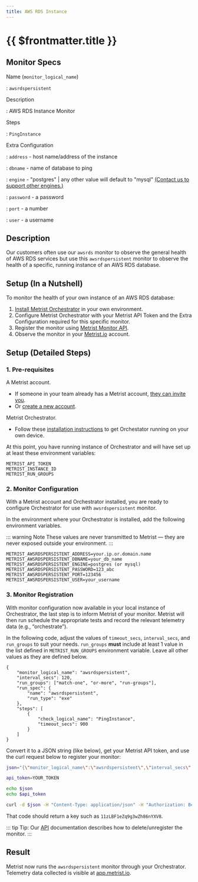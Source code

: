 ```yaml
---
title: AWS RDS Instance
---
```


# {{ $frontmatter.title }}

## Monitor Specs

Name (`monitor_logical_name`)

: `awsrdspersistent`

Description

: AWS RDS Instance Monitor

Steps

: `PingInstance`

Extra Configuration

: `address` - host name/address of the instance

: `dbname` - name of database to ping

: `engine` - "postgres" | any other value will default to "mysql" [(Contact us to support other engines.)](https://etrist.io/contact/)

: `password` - a password

: `port` - a number

: `user` - a username

## Description

Our customers often use our `awsrds` monitor to observe the general health of AWS RDS services but use this `awsrdspersistent` monitor to observe the health of a specific, running instance of an AWS RDS database.

## Setup (In a Nutshell)

To monitor the health of your own instance of an AWS RDS database:

1. [Install Metrist Orchestrator](/guides/orchestrator-installation) in your own environment.
1. Configure Metrist Orchestrator with your Metrist API Token and the Extra Configuration required for this specific monitor.
1. Register the monitor using [Metrist Monitor API](/tools/api).
1. Observe the monitor in your [Metrist.io](https://app.metrist.io/) account.

## Setup (Detailed Steps)

### 1. Pre-requisites

A Metrist account.
- If someone in your team already has a Metrist account, [they can invite you](/guides/web-app-invites).
- Or [create a new account](https://app.metrist.io/login/signup).

Metrist Orchestrator.
- Follow these [installation instructions](/guides/orchestrator-installation) to get Orchestator running on your own device.

At this point, you have running instance of Orchestrator and will have set up at least these environment variables:

```
METRIST_API_TOKEN
METRIST_INSTANCE_ID
METRIST_RUN_GROUPS
```

### 2. Monitor Configuration

With a Metrist account and Orchestrator installed, you are ready to configure Orchestrator for use with `awsrdspersistent` monitor.

In the environment where your Orchestrator is installed, add the following environment variables.

::: warning Note
These values are never transmitted to Metrist — they are never exposed outside your environment.
:::

```
METRIST_AWSRDSPERSISTENT_ADDRESS=your.ip.or.domain.name
METRIST_AWSRDSPERSISTENT_DBNAME=your_db_name
METRIST_AWSRDSPERSISTENT_ENGINE=postgres (or mysql)
METRIST_AWSRDSPERSISTENT_PASSWORD=123_abc
METRIST_AWSRDSPERSISTENT_PORT=123456
METRIST_AWSRDSPERSISTENT_USER=your_username
```

<!-- (You can start running Orchestrator now?) -->

### 3. Monitor Registration

With monitor configuration now available in your local instance of Orchestrator, the last step is to inform Metrist of your monitor. Metrist will then run schedule the appropriate tests and record the relevant telemetry data (e.g., “orchestrate”).

In the following code, adjust the values of `timeout_secs`, `interval_secs`, and `run_groups` to suit your needs. `run_groups` **must** include at least 1 value in the list defined in `METRIST_RUN_GROUPS` environment variable. Leave all other values as they are defined below.

```json{3-4,12}
{
	"monitor_logical_name": "awsrdspersistent",
	"interval_secs": 120,
	"run_groups": ["match-one", "or-more", "run-groups"],
	"run_spec": {
		"name": "awsrdspersistent",
		"run_type": "exe"
	},
	"steps": [
		{
			"check_logical_name": "PingInstance",
			"timeout_secs": 900
		}
	]
}
```

Convert it to a JSON string (like below), get your Metrist API token, and use the curl request below to register your monitor:

```sh
json="{\"monitor_logical_name\":\"awsrdspersistent\",\"interval_secs\":120,\"run_groups\":[\"match-one\",\"or-more\",\"run-groups\"],\"run_spec\":{\"name\":\"awsrdspersistent\",\"run_type\":\"exe\"},\"steps\":[{\"check_logical_name\":\"PingInstance\",\"timeout_secs\":900}]}"

api_token=YOUR_TOKEN

echo $json
echo $api_token

curl -d $json -H "Content-Type: application/json" -H "Authorization: Bearer $api_token" 'https://app.metrist.io/api/v0/monitor-config'

```

That code should return a key such as `11zLBF1eZq9g3wZh86nYXV8`.

::: tip
Tip: Our [API](/tools/api) documentation describes how to delete/unregister the monitor.
:::


## Result

Metrist now runs the `awsrdspersistent` monitor through your Orchestrator. Telemetry data collected is visible at [app.metrist.io](//app.metrist.io).
